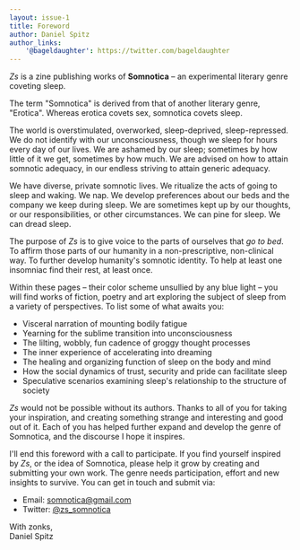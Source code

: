 ```yaml
---
layout: issue-1
title: Foreword
author: Daniel Spitz
author_links:
    '@bageldaughter': https://twitter.com/bageldaughter
---
```


*Zs* is a zine publishing works of **Somnotica** – an experimental literary genre coveting sleep.

The term "Somnotica" is derived from that of another literary genre, "Erotica". Whereas erotica covets sex, somnotica covets sleep.

The world is overstimulated, overworked, sleep-deprived, sleep-repressed. We do not identify with our unconsciousness, though we sleep for hours every day of our lives. We are ashamed by our sleep; sometimes by how little of it we get, sometimes by how much. We are advised on how to attain somnotic adequacy, in our endless striving to attain generic adequacy.

We have diverse, private somnotic lives. We ritualize the acts of going to sleep and waking. We nap. We develop preferences about our beds and the company we keep during sleep. We are sometimes kept up by our thoughts, or our responsibilities, or other circumstances. We can pine for sleep. We can dread sleep.

The purpose of *Zs* is to give voice to the parts of ourselves that *go to bed*. To affirm those parts of our humanity in a non-prescriptive, non-clinical way. To further develop humanity's somnotic identity. To help at least one insomniac find their rest, at least once.

Within these pages – their color scheme unsullied by any blue light – you will find works of fiction, poetry and art exploring the subject of sleep from a variety of perspectives. To list some of what awaits you:

- Visceral narration of mounting bodily fatigue
- Yearning for the sublime transition into unconsciousness
- The lilting, wobbly, fun cadence of groggy thought processes
- The inner experience of accelerating into dreaming
- The healing and organizing function of sleep on the body and mind
- How the social dynamics of trust, security and pride can facilitate sleep
- Speculative scenarios examining sleep's relationship to the structure of society

*Zs* would not be possible without its authors. Thanks to all of you for taking your inspiration, and creating something strange and interesting and good out of it. Each of you has helped further expand and develop the genre of Somnotica, and the discourse I hope it inspires.

I'll end this foreword with a call to participate. If you find yourself inspired by *Zs*, or the idea of Somnotica, please help it grow by creating and submitting your own work. The genre needs participation, effort and new insights to survive. You can get in touch and submit via:

- Email: <somnotica@gmail.com>
- Twitter: [@zs_somnotica](https://twitter.com/zs_somnotica)

With zonks,
<br/>Daniel Spitz